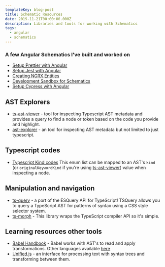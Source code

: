 ```yaml
---
templateKey: blog-post
title: Schematic Resources
date: 2019-11-21T00:00:00.000Z
description: Libraries and tools for working with Schematics
tags:
  - angular
  - schematics
---
```


### A few Angular Schematics I've built and worked on

- [Setup Prettier with Angular](https://github.com/schuchard/prettier-schematic)
- [Setup Jest with Angular](https://github.com/briebug/jest-schematic)
- [Creating NGRX Entities](https://github.com/briebug/ngrx-entity-schematic)
- [Development Sandbox for Schematics](https://github.com/schuchard/schematic-starter)
- [Setup Cypress with Angular](https://github.com/briebug/cypress-schematic)

## AST Explorers

- [ts-ast-viewer](https://ts-ast-viewer.com/#code/AIYQ9gtgDmB2CmsAuAKA3gXwJQCgBmArrAMZICWcABONHIqlpWjpZcXAM5IBOBpY3FFG5kAbgEMk8SgQ7xuAZXmiyxeAC5KAVTmLlq+I2asMODEA) - tool for inspecting Typescript AST metadata and provides a query to find a node or token based on the code you provide and highlight.
- [ast-explorer](https://astexplorer.net/) - an tool for inspecting AST metadata but not limited to just typescript.

## Typescript codes

- [Typescript Kind codes](https://github.com/Microsoft/TypeScript/blob/964565e06968259fc4e6de6f1e88ab5e0663a94a/lib/typescript.d.ts#L62)
This enum list can be mapped to an AST's `kind` (or `originalKeywordKind` if you're using [ts-ast-viewer](https://ts-ast-viewer.com/#code/AIYQ9gtgDmB2CmsAuAKA3gXwJQCgBmArrAMZICWcABONHIqlpWjpZcXAM5IBOBpY3FFG5kAbgEMk8SgQ7xuAZXmiyxeAC5KAVTmLlq+I2asMODEA)) value when inspecting a node.

## Manipulation and navigation

- [ts-query](https://github.com/phenomnomnominal/tsquery) - a port of the ESQuery API for TypeScript! TSQuery allows you to query a TypeScript AST for patterns of syntax using a CSS style selector system.
- [ts-morph](https://ts-morph.com/) - This library wraps the TypeScript compiler API so it's simple.

## Learning resources other tools

- [Babel Handbook](https://github.com/jamiebuilds/babel-handbook/blob/master/translations/en/plugin-handbook.md) - Babel works with AST's to read and apply transformations. Other languages available [here](https://github.com/jamiebuilds/babel-handbook)
- [Unified.js](https://unifiedjs.com/) - an interface for processing text with syntax trees and transforming between them.